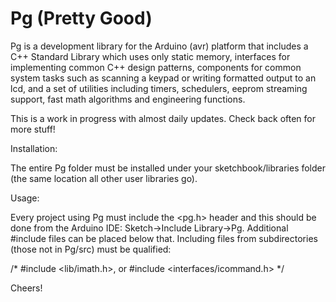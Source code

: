 # Pg (Pretty Good)

Pg is a development library for the Arduino (avr) platform that includes a C++ Standard Library which uses only static memory, interfaces for implementing common C++ design patterns, components for common system tasks such as scanning a keypad or writing formatted output to an lcd, and a set of utilities including timers, schedulers, eeprom streaming support, fast math algorithms and engineering functions.

This is a work in progress with almost daily updates. Check back often for more stuff!

Installation:

The entire Pg folder must be installed under your sketchbook/libraries folder (the same location all other user libraries go).

Usage:

Every project using Pg must include the <pg.h> header and this should be done from the Arduino IDE: Sketch->Include Library->Pg. Additional #include files can be placed below that. Including files from subdirectories (those not in Pg/src) must be qualified: 

/* #include <lib/imath.h>, or 
#include <interfaces/icommand.h> */
  
Cheers!

